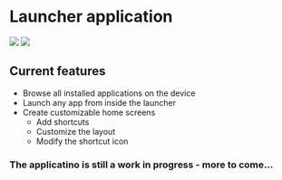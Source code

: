 # Launcher application

![](https://media0.giphy.com/media/v1.Y2lkPTc5MGI3NjExaW5keHZ5b3o2bXQwcHZpcTBybnAzcjRyOW0xeWdsNXVmMjB4Z3U0ZCZlcD12MV9pbnRlcm5hbF9naWZfYnlfaWQmY3Q9Zw/snUZfScaHQA88MziKp/giphy.gif)
![](https://media0.giphy.com/media/v1.Y2lkPTc5MGI3NjExMHNqNjQ5Y293MnAwd2dyYmNoaXg3djJyYWhoc2kza2I1bGtvc3o3NiZlcD12MV9pbnRlcm5hbF9naWZfYnlfaWQmY3Q9Zw/rI2XShmuuKpKd4rtIn/giphy.gif)

## Current features
- Browse all installed applications on the device
- Launch any app from inside the launcher
- Create customizable home screens
    - Add shortcuts
    - Customize the layout
    - Modify the shortcut icon

### The applicatino is still a work in progress - more to come...
